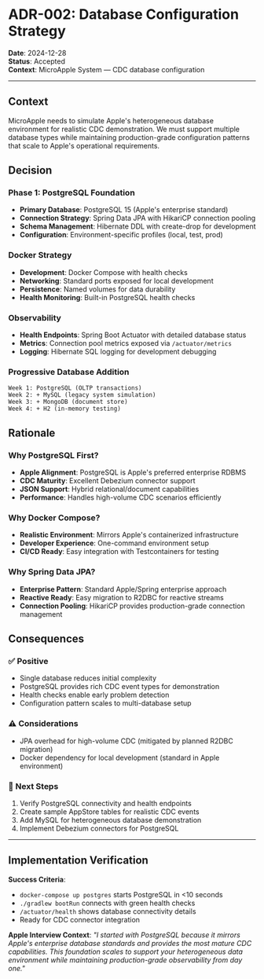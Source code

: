 # ADR-002: Database Configuration Strategy

**Date**: 2024-12-28  
**Status**: Accepted  
**Context**: MicroApple System — CDC database configuration

---

## Context

MicroApple needs to simulate Apple's heterogeneous database environment for realistic CDC demonstration. We must support multiple database types while maintaining production-grade configuration patterns that scale to Apple's operational requirements.

## Decision

### Phase 1: PostgreSQL Foundation
- **Primary Database**: PostgreSQL 15 (Apple's enterprise standard)
- **Connection Strategy**: Spring Data JPA with HikariCP connection pooling
- **Schema Management**: Hibernate DDL with create-drop for development
- **Configuration**: Environment-specific profiles (local, test, prod)

### Docker Strategy
- **Development**: Docker Compose with health checks
- **Networking**: Standard ports exposed for local development
- **Persistence**: Named volumes for data durability
- **Health Monitoring**: Built-in PostgreSQL health checks

### Observability
- **Health Endpoints**: Spring Boot Actuator with detailed database status
- **Metrics**: Connection pool metrics exposed via `/actuator/metrics`
- **Logging**: Hibernate SQL logging for development debugging

### Progressive Database Addition
```
Week 1: PostgreSQL (OLTP transactions)
Week 2: + MySQL (legacy system simulation)  
Week 3: + MongoDB (document store)
Week 4: + H2 (in-memory testing)
```

## Rationale

### Why PostgreSQL First?
- **Apple Alignment**: PostgreSQL is Apple's preferred enterprise RDBMS
- **CDC Maturity**: Excellent Debezium connector support
- **JSON Support**: Hybrid relational/document capabilities
- **Performance**: Handles high-volume CDC scenarios efficiently

### Why Docker Compose?
- **Realistic Environment**: Mirrors Apple's containerized infrastructure
- **Developer Experience**: One-command environment setup
- **CI/CD Ready**: Easy integration with Testcontainers for testing

### Why Spring Data JPA?
- **Enterprise Pattern**: Standard Apple/Spring enterprise approach
- **Reactive Ready**: Easy migration to R2DBC for reactive streams
- **Connection Pooling**: HikariCP provides production-grade connection management

## Consequences

### ✅ Positive
- Single database reduces initial complexity
- PostgreSQL provides rich CDC event types for demonstration
- Health checks enable early problem detection
- Configuration pattern scales to multi-database setup

### ⚠️ Considerations
- JPA overhead for high-volume CDC (mitigated by planned R2DBC migration)
- Docker dependency for local development (standard in Apple environment)

### 🔄 Next Steps
1. Verify PostgreSQL connectivity and health endpoints
2. Create sample AppStore tables for realistic CDC events
3. Add MySQL for heterogeneous database demonstration
4. Implement Debezium connectors for PostgreSQL

---

## Implementation Verification

**Success Criteria**:
- `docker-compose up postgres` starts PostgreSQL in <10 seconds
- `./gradlew bootRun` connects with green health checks
- `/actuator/health` shows database connectivity details
- Ready for CDC connector integration

**Apple Interview Context**:
*"I started with PostgreSQL because it mirrors Apple's enterprise database standards and provides the most mature CDC capabilities. This foundation scales to support your heterogeneous data environment while maintaining production-grade observability from day one."*